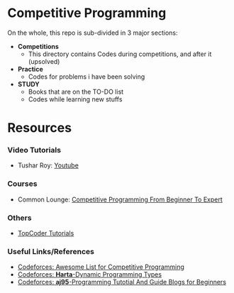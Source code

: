 # Competitive Programming
On the whole, this repo is sub-divided in 3 major sections:
+ **Competitions**
    - This directory contains Codes during competitions, and after it (upsolved)
+ **Practice**
    - Codes for problems i have been solving
+ **STUDY**
    - Books that are on the TO-DO list
    - Codes while learning new stuffs

# Resources
### Video Tutorials
+ Tushar Roy: [Youtube](https://www.youtube.com/channel/UCZLJf_R2sWyUtXSKiKlyvAw)

### Courses
+ Common Lounge: [Competitive Programming From Beginner To Expert](https://www.commonlounge.com/discussion/55e14de95aed4baa84f61bcb4c14ca3c)
### Others
+ [TopCoder Tutorials](https://www.topcoder.com/community/competitive-programming/tutorials/)

### Useful Links/References
+ [Codeforces: Awesome List for Competitive Programming](https://codeforces.com/blog/entry/23054)
+ [Codeforces: **Harta**-Dynamic Programming Types](https://codeforces.com/blog/entry/325)
+ [Codeforces: **aj95**-Programming Tutotial And Guide Blogs for Beginners](https://codeforces.com/blog/entry/47822)
